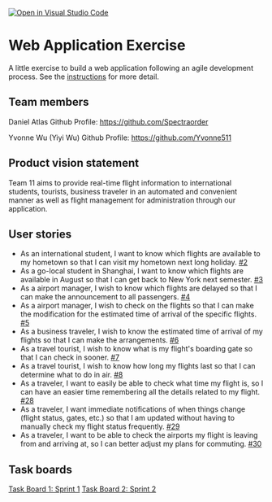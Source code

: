 [![Open in Visual Studio Code](https://classroom.github.com/assets/open-in-vscode-c66648af7eb3fe8bc4f294546bfd86ef473780cde1dea487d3c4ff354943c9ae.svg)](https://classroom.github.com/online_ide?assignment_repo_id=8874577&assignment_repo_type=AssignmentRepo)
# Web Application Exercise

A little exercise to build a web application following an agile development process. See the [instructions](instructions.md) for more detail.

## Team members

Daniel Atlas Github Profile: https://github.com/Spectraorder

Yvonne Wu (Yiyi Wu) Github Profile: https://github.com/Yvonne511

## Product vision statement

Team 11 aims to provide real-time flight information to international students, tourists, business traveler in an automated and convenient manner as well as flight management for administration through our application.

## User stories

- As an international student, I want to know which flights are available to my hometown so that I can visit my hometown next long holiday. [#2](/../../issues/2)
- As a go-local student in Shanghai, I want to know which flights are available in August so that I can get back to New York next semester. [#3](/../../issues/3)
- As a airport manager, I wish to know which flights are delayed so that I can make the announcement to all passengers. [#4](/../../issues/5)
- As a airport manager, I wish to check on the flights so that I can make the modification for the estimated time of arrival of the specific flights. [#5](/../../issues/5)
- As a business traveler, I wish to know the estimated time of arrival of my flights so that I can make the arrangements. [#6](/../../issues/6)
- As a travel tourist, I wish to know what is my flight's boarding gate so that I can check in sooner. [#7](/../../issues/7)
- As a travel tourist, I wish to know how long my flights last so that I can determine what to do in air. [#8](/../../issues/8)
- As a traveler, I want to easily be able to check what time my flight is, so I can have an easier time remembering all the details related to my flight. [#28](/../../issues/28)
- As a traveler, I want immediate notifications of when things change (flight status, gates, etc.) so that I am updated without having to manually check my flight status frequently. [#29](/../../issues/29)
- As a traveler, I want to be able to check the airports my flight is leaving from and arriving at, so I can better adjust my plans for commuting. [#30](/../../issues/30)

## Task boards

[Task Board 1: Sprint 1](https://github.com/orgs/software-students-fall2022/projects/25)
[Task Board 2: Sprint 2](https://github.com/orgs/software-students-fall2022/projects/26)